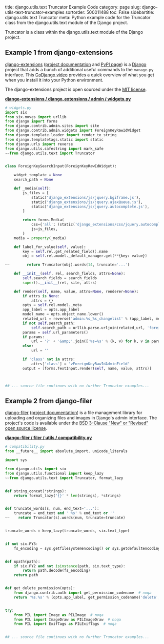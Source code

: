 title: django.utils.text Truncator Example Code
category: page
slug: django-utils-text-truncator-examples
sortorder: 500011488
toc: False
sidebartitle: django.utils.text Truncator
meta: Python example code for the Truncator class from the django.utils.text module of the Django project.


Truncator is a class within the django.utils.text module of the Django project.


## Example 1 from django-extensions
[django-extensions](https://github.com/django-extensions/django-extensions)
([project documentation](https://django-extensions.readthedocs.io/en/latest/)
and [PyPI page](https://pypi.org/project/django-extensions/))
is a [Django](/django.html) project that adds a bunch of additional
useful commands to the `manage.py` interface. This
[GoDjango video](https://www.youtube.com/watch?v=1F6G3ONhr4k) provides a
quick overview of what you get when you install it into your Python
environment.

The django-extensions project is open sourced under the
[MIT license](https://github.com/django-extensions/django-extensions/blob/master/LICENSE).

[**django-extensions / django_extensions / admin / widgets.py**](https://github.com/django-extensions/django-extensions/blob/master/django_extensions/admin/widgets.py)

```python
# widgets.py
import six
from six.moves import urllib
from django import forms
from django.contrib.admin.sites import site
from django.contrib.admin.widgets import ForeignKeyRawIdWidget
from django.template.loader import render_to_string
from django.templatetags.static import static
from django.urls import reverse
from django.utils.safestring import mark_safe
~~from django.utils.text import Truncator


class ForeignKeySearchInput(ForeignKeyRawIdWidget):

    widget_template = None
    search_path = None

    def _media(self):
        js_files = [
            static('django_extensions/js/jquery.bgiframe.js'),
            static('django_extensions/js/jquery.ajaxQueue.js'),
            static('django_extensions/js/jquery.autocomplete.js'),
        ]

        return forms.Media(
            css={'all': (static('django_extensions/css/jquery.autocomplete.css'), )},
            js=js_files,
        )
    media = property(_media)

    def label_for_value(self, value):
        key = self.rel.get_related_field().name
        obj = self.rel.model._default_manager.get(**{key: value})

~~        return Truncator(obj).words(14, truncate='...')

    def __init__(self, rel, search_fields, attrs=None):
        self.search_fields = search_fields
        super().__init__(rel, site, attrs)

    def render(self, name, value, attrs=None, renderer=None):
        if attrs is None:
            attrs = {}
        opts = self.rel.model._meta
        app_label = opts.app_label
        model_name = opts.object_name.lower()
        related_url = reverse('admin:%s_%s_changelist' % (app_label, model_name))
        if not self.search_path:
            self.search_path = urllib.parse.urljoin(related_url, 'foreignkey_autocomplete/')
        params = self.url_parameters()
        if params:
            url = '?' + '&amp;'.join(['%s=%s' % (k, v) for k, v in params.items()])
        else:
            url = ''

        if 'class' not in attrs:
            attrs['class'] = 'vForeignKeyRawIdAdminField'
        output = [forms.TextInput.render(self, name, value, attrs)]



## ... source file continues with no further Truncator examples...

```


## Example 2 from django-filer
[django-filer](https://github.com/divio/django-filer)
([project documentation](https://django-filer.readthedocs.io/en/latest/))
is a file management library for uploading and organizing files and images
in Django's admin interface. The project's code is available under the
[BSD 3-Clause "New" or "Revised" open source license](https://github.com/divio/django-filer/blob/develop/LICENSE.txt).

[**django-filer / filer / utils / compatibility.py**](https://github.com/divio/django-filer/blob/develop/filer/utils/compatibility.py)

```python
# compatibility.py
from __future__ import absolute_import, unicode_literals

import sys

from django.utils import six
from django.utils.functional import keep_lazy
~~from django.utils.text import Truncator, format_lazy


def string_concat(*strings):
    return format_lazy('{}' * len(strings), *strings)


def truncate_words(s, num, end_text='...'):
    truncate = end_text and ' %s' % end_text or ''
~~    return Truncator(s).words(num, truncate=truncate)


truncate_words = keep_lazy(truncate_words, six.text_type)


if not six.PY3:
    fs_encoding = sys.getfilesystemencoding() or sys.getdefaultencoding()


def upath(path):
    if six.PY2 and not isinstance(path, six.text_type):
        return path.decode(fs_encoding)
    return path


def get_delete_permission(opts):
    from django.contrib.auth import get_permission_codename  # noqa
    return '%s.%s' % (opts.app_label, get_permission_codename('delete', opts))


try:
    from PIL import Image as PILImage  # noqa
    from PIL import ImageDraw as PILImageDraw  # noqa
    from PIL import ExifTags as PILExifTags  # noqa


## ... source file continues with no further Truncator examples...

```

